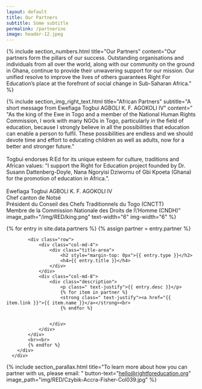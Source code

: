 ```yaml
---
layout: default
title: Our Partners
subtitle: Some subtitle
permalink: /partnerino
image: header-12.jpeg
---
```

{% include section_numbers.html
  title="Our Partners"
  content="Our partners form the pillars of our success. Outstanding organisations and individuals from all over the world, along with our community on the ground in Ghana, continue to provide their unwavering support for our mission. Our unified resolve to improve the lives of others guarantees Right For Education’s place at the forefront of social change in Sub-Saharan Africa."
%}



{% include section_img_right_text.html
  title="African Partners"
  subtitle="A short message from Ewefiaga Togbui  AGBOLI K. F. AGOKOLI  IV"
  content=" \"As the king of the Ewe in Togo and a member of the National Human Rights Commission, I work with many NGOs in Togo, particularly in the field of education, because I strongly believe in all the possibilities that education can enable a person to fulfil. These possibilities are endless and we should devote time and effort to educating children as well as adults, now for a better and stronger future.\"<br><br>
  Togbui endorses R:Ed for its unique esteem for culture, traditions and African values: \"I support the Right for Education project founded by Dr. Susann Dattenberg-Doyle, Nana Ngoryisi Dziwornu of Gbi Kpoeta (Ghana) for the promotion of education in Africa.”.<br><br>Ewefiaga Togbui  AGBOLI K. F. AGOKOLI  IV<br>
  Chef canton de Notsé<br>
  Président du Conseil des Chefs Traditionnels du Togo (CNCTT)<br>
  Membre de la Commission Nationale des Droits de l\’Homme (CNDH)"
  image_path="/img/RED/king.png"
  text-width="6"
  img-width="6"
%}



<div class="section">

<div class="container">
    <div class="text-area">
        {% for entry in site.data.partners %}
        {% assign partner = entry.partner %}

            <div class="row">
                <div class="col-md-4">
                    <div class="title-area">
                        <h2 style="margin-top: 0px">{{ entry.type }}</h2>
                        <h4>{{ entry.title }}</h4>
                    </div>
                </div>
                <div class="col-md-8">
                    <div class="description">
                        <p class=" text-justify">{{ entry.desc }}</p>
                        {% for item in partner %}
                        <strong class=" text-justify"><a href="{{ item.link }}">{{ item.name }}</a></strong><br>
                        {% endfor %}


                    </div>
                </div>
            </div>
            <br><br>
            {% endfor %}
        </div>
      </div>
</div>

{% include section_parallax.html
 title="To learn more about how you can partner with us, please email: "
 button-text="hello@rightforeducation.org"
 image_path="img/RED/Czybik-Accra-Fisher-Col039.jpg"
%}
